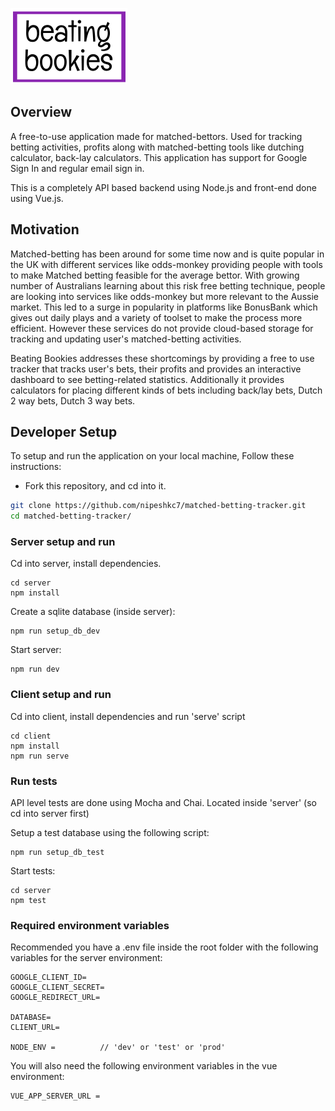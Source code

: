 
![Beating Bookies Logo](client/public/logo.png)

## Overview

A free-to-use application made for matched-bettors. Used for tracking betting activities, profits along with matched-betting tools like dutching calculator, back-lay calculators. This application has support for Google Sign In and regular email sign in.

This is a completely API based backend using Node.js and front-end done using Vue.js.

## Motivation

Matched-betting has been around for some time now and is quite popular in the UK with different services like odds-monkey providing people with tools to make Matched betting feasible for the average bettor. With growing number of Australians learning about this risk free betting technique, people are looking into services like odds-monkey but more relevant to the Aussie market. This led to a surge in popularity in platforms like BonusBank which gives out daily plays and a variety of toolset to make the process more efficient. However these services do not provide cloud-based storage for tracking and updating user's matched-betting activities.

Beating Bookies addresses these shortcomings by providing a free to use tracker that tracks user's bets, their profits and provides an interactive dashboard to see betting-related statistics. Additionally it provides calculators for placing different kinds of bets including back/lay bets, Dutch 2 way bets, Dutch 3 way bets.

## Developer Setup

To setup and run the application on your local machine, Follow these instructions:

- Fork this repository, and cd into it.

```bash
git clone https://github.com/nipeshkc7/matched-betting-tracker.git
cd matched-betting-tracker/
```

### Server setup and run

Cd into server, install dependencies.

```
cd server
npm install
```

Create a sqlite database (inside server):

```
npm run setup_db_dev
```

Start server:

```
npm run dev
```

### Client setup and run

Cd into client, install dependencies and run 'serve' script

```
cd client
npm install
npm run serve
```

### Run tests

API level tests are done using Mocha and Chai. Located inside 'server' (so cd into server first)

Setup a test database using the following script:

```
npm run setup_db_test
```

Start tests:

```
cd server
npm test
```

### Required environment variables

Recommended you have a .env file inside the root folder with the following variables for the server environment:
```
GOOGLE_CLIENT_ID= 
GOOGLE_CLIENT_SECRET=
GOOGLE_REDIRECT_URL=

DATABASE=
CLIENT_URL=

NODE_ENV =          // 'dev' or 'test' or 'prod'
``` 

You will also need the following environment variables in the vue environment:
```
VUE_APP_SERVER_URL = 
```